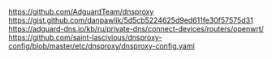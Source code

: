 https://github.com/AdguardTeam/dnsproxy  
https://gist.github.com/danpawlik/5d5cb5224625d9ed611fe30f57575d31  
https://adguard-dns.io/kb/ru/private-dns/connect-devices/routers/openwrt/  
https://github.com/saint-lascivious/dnsproxy-config/blob/master/etc/dnsproxy/dnsproxy-config.yaml  
